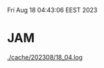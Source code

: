 Fri Aug 18 04:43:06 EEST 2023
# JAM
<a href='./cache/202308/18_04.log'>./cache/202308/18_04.log</a>

